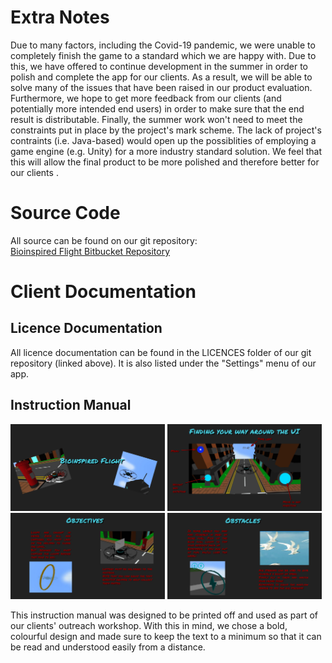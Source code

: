 # Extra Notes
Due to many factors, including the Covid-19 pandemic, we were unable to completely finish the game to a standard which we are happy with. Due to this, we have offered to continue development in the summer in order to polish and complete the app for our clients. As a result, we will be able to solve many of the issues that have been raised in our product evaluation. Furthermore, we hope to get more feedback from our clients (and potentially more intended end users) in order to make sure that the end result is <!--completed correctly-->distributable. Finally, the summer work won't need to meet the constraints put in place by the project's mark scheme. <!--This means that we won't need to write it in Java and so we are considering porting the game to Unity--> The lack of project's contraints (i.e. Java-based) would open up the possiblities of employing a game engine (e.g. Unity) for a more industry standard solution. We feel that this will allow the final product to be more polished and therefore <!--a--> better <!--game--> for our clients <!--to receive-->.

# Source Code
All source can be found on our git repository:<br>
[Bioinspired Flight Bitbucket Repository](https://bitbucket.org/antoine1201/bio-inspired-flight/)

# Client Documentation
## Licence Documentation
All licence documentation can be found in the LICENCES folder of our git repository (linked above). It is also listed under the "Settings" menu of our app.

## Instruction Manual
<img src="./User Manual/usermanual(0).png" alt="Manual Title Page" width="49%"/>
<img src="./User Manual/usermanual(1).png" alt="Manual UI Page" width="49%"/><br>
<img src="./User Manual/usermanual(2).png" alt="Manual Objectives Page" width="49%"/>
<img src="./User Manual/usermanual(3).png" alt="Manual Obstacles Page" width="49%"/>

This instruction manual was designed to be printed off and used as part of our clients' outreach workshop. With this in mind, we chose a bold, colourful design and made sure to keep the text to a minimum so that it can be read and understood easily from a distance.